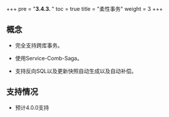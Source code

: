 +++
pre = "<b>3.4.3. </b>"
toc = true
title = "柔性事务"
weight = 3
+++

## 概念

* 完全支持跨库事务。

* 使用Service-Comb-Saga。

* 支持反向SQL以及更新快照自动生成以及自动补偿。

## 支持情况

* 预计4.0.0支持
